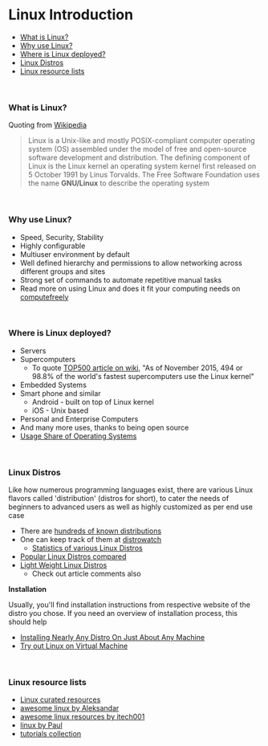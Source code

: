 # <a name="linux-introduction"></a>Linux Introduction

* [What is Linux?](#what-is-linux?)
* [Why use Linux?](#why-use-linux?)
* [Where is Linux deployed?](#where-is-linux-deployed?)
* [Linux Distros](#linux-distros)
* [Linux resource lists](#linux-resource-lists)

<br>

### <a name="what-is-linux?"></a>What is Linux?

Quoting from [Wikipedia](https://en.wikipedia.org/wiki/Linux)

> Linux is a Unix-like and mostly POSIX-compliant computer operating system (OS) assembled under the model of free and open-source software development and distribution. The defining component of Linux is the Linux kernel an operating system kernel first released on 5 October 1991 by Linus Torvalds. The Free Software Foundation uses the name **GNU/Linux** to describe the operating system

<br>

### <a name="why-use-linux?"></a>Why use Linux?

* Speed, Security, Stability
* Highly configurable
* Multiuser environment by default
* Well defined hierarchy and permissions to allow networking across different groups and sites
* Strong set of commands to automate repetitive manual tasks
* Read more on using Linux and does it fit your computing needs on [computefreely](http://computefreely.org/)

<br>

### <a name="where-is-linux-deployed?"></a>Where is Linux deployed?

* Servers
* Supercomputers
    * To quote [TOP500 article on wiki](https://en.wikipedia.org/wiki/TOP500), "As of November 2015, 494 or 98.8% of the world's fastest supercomputers use the Linux kernel"
* Embedded Systems
* Smart phone and similar
	* Android - built on top of Linux kernel
	* iOS - Unix based
* Personal and Enterprise Computers
* And many more uses, thanks to being open source
* [Usage Share of Operating Systems](http://en.wikipedia.org/wiki/Usage_share_of_operating_systems)

<br>

### <a name="linux-distros"></a>Linux Distros

Like how numerous programming languages exist, there are various Linux flavors called 'distribution' (distros for short), to cater the needs of beginners to advanced users as well as highly customized as per end use case

* There are [hundreds of known distributions](http://en.wikipedia.org/wiki/List_of_Linux_distributions)
* One can keep track of them at [distrowatch](http://distrowatch.com/)
    * [Statistics of various Linux Distros](http://distrowatch.com/dwres.php?resource=popularity)
* [Popular Linux Distros compared](http://www.howtogeek.com/191207/10-of-the-most-popular-linux-distributions-compared/)
* [Light Weight Linux Distros](http://www.linux.com/news/software/applications/780781-6-excellent-lightweight-linux-distros-for-x86-and-arm)
    * Check out article comments also

**Installation**

Usually, you'll find installation instructions from respective website of the distro you chose. If you need an overview of installation process, this should help

* [Installing Nearly Any Distro On Just About Any Machine](http://www.newnix.space/blog/2015/7/6/installing-nearly-any-distro-on-just-about-any-machine)
* [Try out Linux on Virtual Machine](http://www.storagecraft.com/blog/the-dead-simple-guide-to-installing-a-linux-virtual-machine-on-windows/)

<br>

### <a name="linux-resource-lists"></a>Linux resource lists

* [Linux curated resources](https://github.com/learnbyexample/scripting_course/blob/master/Linux_curated_resources.md)
* [awesome linux by Aleksandar](https://github.com/aleksandar-todorovic/awesome-linux)
* [awesome linux resources by itech001](https://github.com/itech001/awesome-linux-resources)
* [linux by Paul](https://linux.zeef.com/paul.reiber)
* [tutorials collection](http://alvinalexander.com/linux/unix-linux-command-tutorials-collection)
